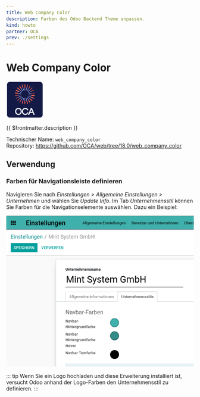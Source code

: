 ```yaml
---
title: Web Company Color
description: Farben des Odoo Backend Theme anpassen.
kind: howto
partner: OCA
prev: ./settings
---
```

# Web Company Color
![icon_oca_app](attachments/icon_oca_app.png)

{{ $frontmatter.description }}

Technischer Name: `web_company_color`\
Repository: <https://github.com/OCA/web/tree/18.0/web_company_color>

## Verwendung

### Farben für Navigationsleiste definieren

Navigieren Sie nach *Einstellungen > Allgemeine Einstellungen > Unternehmen* und wählen Sie *Update Info*. Im Tab *Unternehmensstil* können Sie Farben für die Navigationselemente auswählen. Dazu ein Beispiel:

![](attachments/Web%20Company%20Color.png)

::: tip
Wenn Sie ein Logo hochladen und diese Erweiterung installiert ist, versucht Odoo anhand der Logo-Farben den Unternehmensstil zu definieren.
:::
